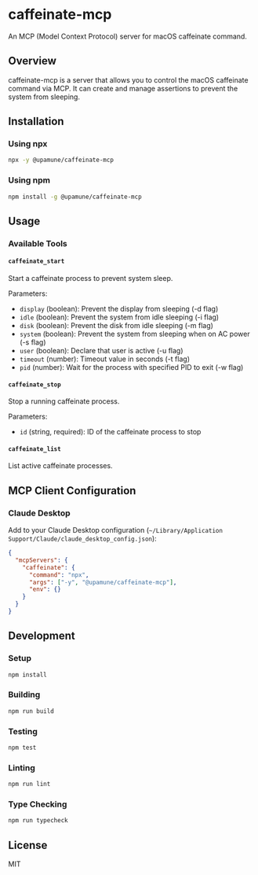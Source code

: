 # caffeinate-mcp

An MCP (Model Context Protocol) server for macOS caffeinate command.

## Overview

caffeinate-mcp is a server that allows you to control the macOS caffeinate command via MCP. It can create and manage assertions to prevent the system from sleeping.

## Installation

### Using npx

```bash
npx -y @upamune/caffeinate-mcp
```

### Using npm

```bash
npm install -g @upamune/caffeinate-mcp
```

## Usage

### Available Tools

#### `caffeinate_start`

Start a caffeinate process to prevent system sleep.

Parameters:
- `display` (boolean): Prevent the display from sleeping (-d flag)
- `idle` (boolean): Prevent the system from idle sleeping (-i flag)
- `disk` (boolean): Prevent the disk from idle sleeping (-m flag)
- `system` (boolean): Prevent the system from sleeping when on AC power (-s flag)
- `user` (boolean): Declare that user is active (-u flag)
- `timeout` (number): Timeout value in seconds (-t flag)
- `pid` (number): Wait for the process with specified PID to exit (-w flag)

#### `caffeinate_stop`

Stop a running caffeinate process.

Parameters:
- `id` (string, required): ID of the caffeinate process to stop

#### `caffeinate_list`

List active caffeinate processes.

## MCP Client Configuration

### Claude Desktop

Add to your Claude Desktop configuration (`~/Library/Application Support/Claude/claude_desktop_config.json`):

```json
{
  "mcpServers": {
    "caffeinate": {
      "command": "npx",
      "args": ["-y", "@upamune/caffeinate-mcp"],
      "env": {}
    }
  }
}
```

## Development

### Setup

```bash
npm install
```

### Building

```bash
npm run build
```

### Testing

```bash
npm test
```

### Linting

```bash
npm run lint
```

### Type Checking

```bash
npm run typecheck
```

## License

MIT